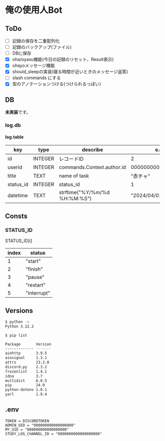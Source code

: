 # 俺の使用人Bot

## ToDo

- [ ] 記録の保存を二重配列化  
- [ ] 記録のバックアップ(ファイル)  
- [ ] DBに保存  
- [x] oha/oyasu機能(今日の記録のリセット、Result表示)
- [x] ohayoメッセージ機能
- [x] should_sleepの実装(寝る時間が近いときのメッセージ返答)
- [ ] slash commands にする
- [x] 型のアノテーションつける(つけられるっぽい）

## DB

**未実装**です。

### log.db

#### log.table

| key       | type    | describe | e.g. |
| --------- | ------- | -------- | ---- |
| id        | INTEGER | レコードID | 2 |
| userid    | INTEGER | commands.Context.author.id | 000000000000000000|
| title     | TEXT    | name of task | "赤チャ" |
| status_id | INTEGER | status_id | 1 |
| datetime  | TEXT    | strftime("%Y/%m/%d %H:%M:%S") | "2024/04/01 23:45:01" |

## Consts

### STATUS_ID

STATUS_ID[i]

| index | status   |
| ----- | -------- |
| 1     | "start"     |
| 2     | "finish"    |
| 3     | "pause"     |
| 4     | "restart"   |
| 5     | "interrupt" |

## Versions

```bash
$ python -v
Python 3.12.2

$ pip list

Package       Version
------------- -------
aiohttp       3.9.5
aiosignal     1.3.1
attrs         23.2.0
discord.py    2.3.2
frozenlist    1.4.1
idna          3.7
multidict     6.0.5
pip           24.0
python-dotenv 1.0.1
yarl          1.9.4
```

## .env

```.env
TOKEN = DISCORDTOKEN
ADMIN_UID = "000000000000000000"
MY_UID = "000000000000000000"
STUDY_LOG_CHANNEL_ID = "0000000000000000000"
```
